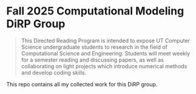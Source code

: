 # Fall 2025 Computational Modeling DiRP Group

> This Directed Reading Program is intended to expose UT Computer Science undergraduate students to research in the field of Computational Science and Engineering. Students will meet weekly for a semester reading and discussing papers, as well as collaborating on light projects which introduce numerical methods and develop coding skills.

This repo contains all my collected work for this DiRP group.
